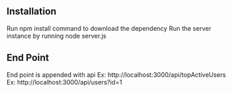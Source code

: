 ## Installation
Run npm install command to download the dependency
Run the server instance by running node server.js

## End Point

End point is appended with api
Ex: http://localhost:3000/api/topActiveUsers
Ex: http://localhost:3000/api/users?id=1